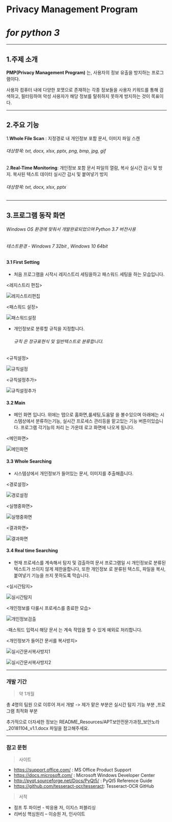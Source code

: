 # Privacy Management Program
# *for python 3*
------



## 1.주제 소개
**PMP(Privacy Management Program)** 는, 사용자의 정보 유출을 방지하는 프로그램이다.

사용자 컴퓨터 내에 다양한 포맷으로 존재하는 각종 정보들을 사용자 키워드를 통해 검색하고, 필터링하여 악성 사용자가 해당 정보를 탈취하지 못하게 방지하는 것이 목표이다.

----

## 2.주요 기능
1.**Whole File Scan** : 지정경로 내 개인정보 포함 문서, 이미지 파일 스캔

###### 대상항목: txt, docx, xlsx, pptx, png, bmp, jpg, gif

2.**Real-Time Monitoring**: 개인정보 포함 문서 파일의 열람, 복사 실시간 감시 및 방지.
복사된 텍스트 데이터 실시간 감시 및 붙여넣기 방지

###### 대상항목: txt, docx, xlsx, pptx

----

## 3.프로그램 동작 화면

###### Windows OS 환경에 맞춰서 개발완료되었으며 Python 3.7 버전사용
###### 테스트환경 - Windows 7 32bit , Windows 10 64bit




#### 3.1 First Setting
- 처음 프로그램을 시작시 레지스트리 세팅을하고 패스워드 세팅을 하는 모습입니다.


<레지스트리 편집>


![레지스트리편집](https://github.com/kseymin/python_pmp/blob/master/README_Resources/firstStart_Autoset.png "레지스트리편집")


<패스워드 설정>

![패스워드설정](https://github.com/kseymin/python_pmp/blob/master/README_Resources/fistStart_PasswordSetting.png "패스워드설정")


- 개인정보로 분류할 규칙을 지정합니다.
  ######  *규칙 은 정규표현식 및 일반텍스트로 분류합니다.*




<규칙설정>

![규칙설정](https://github.com/kseymin/python_pmp/blob/master/README_Resources/ruleSet01.png "규칙설정")


<규칙설정추가>

![규칙설정추가](https://github.com/kseymin/python_pmp/blob/master/README_Resources/ruleSet03_add.png "규칙설정추가")




#### 3.2 Main
- 메인 화면 입니다. 위에는 탭으로 홈화면,룰세팅,도움말 을 볼수있으며
아래에는 시스템상에서 분류하는기능, 실시간 프로세스 관리등을 맡고있는 기능 버튼이있습니다.
프로그램 각기능의 처리 는 가운데 로고 화면에 나오게 됩니다.


<메인화면>

![메인화면](https://github.com/kseymin/python_pmp/blob/master/README_Resources/main.png "메인화면")



#### 3.3 Whole Searching
- 시스템상에서 개인정보가 들어있는 문서, 이미지를 추출해줍니다.



<경로설정>


![경로설정](https://github.com/kseymin/python_pmp/blob/master/README_Resources/wholeSearch01.png "경로설정")



<실행중화면>


![실행중화면](https://github.com/kseymin/python_pmp/blob/master/README_Resources/wholeSearch03_Running.png "실행중화면")



<결과화면>


![결과화면](https://github.com/kseymin/python_pmp/blob/master/README_Resources/wholeSearch02_Result.png "결과화면")


#### 3.4 Real time Searching
- 현재 프로세스를 계속해서 탐지 및 검출하여 문서 프로그램일 시 개인정보로 분류된 텍스트가
쓰이지 않게 제한을합니다,
또한 개인정보 로 분류된 텍스트, 파일을 복사, 붙여넣기 기능을 쓰지 못하도록 막습니다.



<실시간탐지>


![실시간탐지](https://github.com/kseymin/python_pmp/blob/master/README_Resources/realTime01.png "실시간탐지")



<개인정보를 다룰시 프로세스를 종료한 모습>


![개인정보검출](https://github.com/kseymin/python_pmp/blob/master/README_Resources/realTime02.png "개인정보검출")



-패스워드 입력시 해당 문서 는 계속 작업을 할 수 있게 예외로 처리합니다.




 <개인정보가 들어간 문서를 복사방지>


 ![실시간문서복사방지1](https://github.com/kseymin/python_pmp/blob/master/README_Resources/realTime03_copyDetect.png "문서복사방지1")



 ![실시간문서복사방지2](https://github.com/kseymin/python_pmp/blob/master/README_Resources/realTime04_copyDisable.png "문서복사방지2")

 ------

 ### 개발 기간
 >약 1개월

 총 4명의 팀원 으로 이루어 져서 개발
 -> 제가 맡은 부분은 실시간 탐지 기능 부분 ,프로그램 최적화 부분

추가적으로 
더자세한 정보는 
README_Resources/APT보안전문가과정_보안노라_20181104_v1.1.docx
파일을 참고해주세요.

-----

 ### 참고 문헌

>사이트
 - https://support.office.com/ : MS Office Product Support
 - https://docs.microsoft.com/ : Microsoft Windows Developer Center
 - http://pyqt.sourceforge.net/Docs/PyQt5/ : PyQt5 Reference Guide
 - https://github.com/tesseract-ocr/tesseract: Tesseract-OCR GitHub


>서적
 - 점프 투 파이썬 - 박응용 저, 이지스 퍼블리싱
 - 리버싱 핵심원리 – 이승원 저, 인사이트
